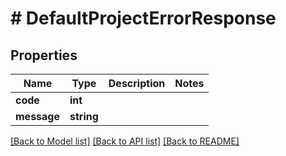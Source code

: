 # # DefaultProjectErrorResponse

## Properties

Name | Type | Description | Notes
------------ | ------------- | ------------- | -------------
**code** | **int** |  |
**message** | **string** |  |

[[Back to Model list]](../../README.md#models) [[Back to API list]](../../README.md#endpoints) [[Back to README]](../../README.md)
